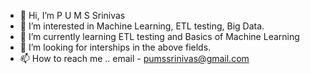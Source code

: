 - 👋 Hi, I’m P U M S Srinivas
- 👀 I’m interested in Machine Learning, ETL testing, Big Data.
- 🌱 I’m currently learning ETL testing and Basics of Machine Learning
- 💞️ I’m looking for interships in the above fields.
- 📫 How to reach me .. email - pumssrinivas@gmail.com 

<!---
pumssrinivas/pumssrinivas is a ✨ special ✨ repository because its `README.md` (this file) appears on your GitHub profile.
You can click the Preview link to take a look at your changes.
--->
